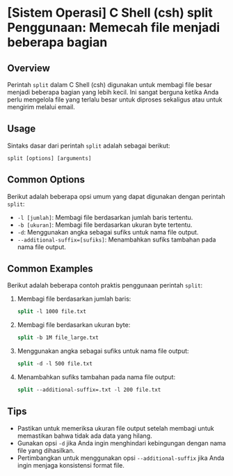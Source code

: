 # [Sistem Operasi] C Shell (csh) split Penggunaan: Memecah file menjadi beberapa bagian

## Overview
Perintah `split` dalam C Shell (csh) digunakan untuk membagi file besar menjadi beberapa bagian yang lebih kecil. Ini sangat berguna ketika Anda perlu mengelola file yang terlalu besar untuk diproses sekaligus atau untuk mengirim melalui email.

## Usage
Sintaks dasar dari perintah `split` adalah sebagai berikut:

```
split [options] [arguments]
```

## Common Options
Berikut adalah beberapa opsi umum yang dapat digunakan dengan perintah `split`:

- `-l [jumlah]`: Membagi file berdasarkan jumlah baris tertentu.
- `-b [ukuran]`: Membagi file berdasarkan ukuran byte tertentu.
- `-d`: Menggunakan angka sebagai sufiks untuk nama file output.
- `--additional-suffix=[sufiks]`: Menambahkan sufiks tambahan pada nama file output.

## Common Examples
Berikut adalah beberapa contoh praktis penggunaan perintah `split`:

1. Membagi file berdasarkan jumlah baris:
   ```csh
   split -l 1000 file.txt
   ```

2. Membagi file berdasarkan ukuran byte:
   ```csh
   split -b 1M file_large.txt
   ```

3. Menggunakan angka sebagai sufiks untuk nama file output:
   ```csh
   split -d -l 500 file.txt
   ```

4. Menambahkan sufiks tambahan pada nama file output:
   ```csh
   split --additional-suffix=.txt -l 200 file.txt
   ```

## Tips
- Pastikan untuk memeriksa ukuran file output setelah membagi untuk memastikan bahwa tidak ada data yang hilang.
- Gunakan opsi `-d` jika Anda ingin menghindari kebingungan dengan nama file yang dihasilkan.
- Pertimbangkan untuk menggunakan opsi `--additional-suffix` jika Anda ingin menjaga konsistensi format file.